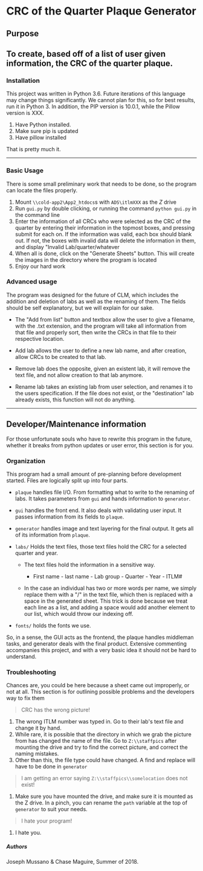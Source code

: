 # CRC of the Quarter Plaque Generator
## Purpose

To create, based off of a list of user given information, the CRC of the quarter plaque. 
---
### Installation
This project was written in Python 3.6. Future iterations of this language may change things significantly. We cannot plan for this, so for best results, run it in Python 3. In addition, the PIP version is 10.0.1, while the Pillow version is XXX.

1. Have Python installed.
2. Make sure pip is updated
3. Have pillow installed

That is pretty much it.

---
### Basic Usage
There is some small preliminary work that needs to be done, so the program can locate the files properly.

1. Mount `\\cold-app2\App2_htdocs`s with `ADS\itlmXXX` as the _Z_ drive
2. Run `gui.py` by double clicking, or running the command `python gui.py` in the command line
3. Enter the information of all CRCs who were selected as the CRC of the quarter by entering their information in the topmost boxes, and pressing submit for each on. If the information was valid, each box should blank out. If not, the boxes with invalid data will delete the information in them, and display "Invalid Lab/quarter/whatever
4. When all is done, click on the "Generate Sheets" button. This will create the images in the directory where the program is located
5. Enjoy our hard work

### Advanced usage
The program was designed for the future of CLM, which includes the addition and deletion of labs as well as the renaming of them. The fields should be self explanatory, but we will explain for our sake.

- The "Add from list" button and textbox allow the user to give a filename, with the .txt extension, and the program will take all information from that file and properly sort, then write the CRCs in that file to their respective location.

* Add lab allows the user to define a new lab name, and after creation, allow CRCs to be created to that lab.

* Remove lab does the opposite, given an existent lab, it will remove the text file, and not allow creation to that lab anymore.

* Rename lab takes an existing lab from user selection, and renames it to the users specification. If the file does not exist, or the "destination" lab already exists, this function will not do anything.

---

## Developer/Maintenance information
For those unfortunate souls who have to rewrite this program in the future, whether it breaks from python updates or user error, this section is for you.

### Organization
This program had a small amount of pre-planning before development started. Files are logically split up into four parts.

- `plaque` handles file I/O. From formatting what to write to the renaming of labs. It takes parameters from `gui` and hands information to `generator`.

- `gui` handles the front end. It also deals with validating user input. It passes information from its fields to `plaque`.

- `generator` handles image and text layering for the final output. It gets all of its information from `plaque`.

- `labs/` Holds the text files, those text files hold the CRC for a selected quarter and year.

    - The text files hold the information in a sensitive way.

        - First name - last name - Lab group - Quarter - Year - ITLM#
    
    - In the case an individual has two or more words per name, we simply replace them with a "/" in the text file, which then is replaced with a space in the generated sheet. This trick is done because we treat each line as a list, and adding a space would add another element to our list, which would throw our indexing off.

- `fonts/` holds the fonts we use.

So, in a sense, the GUI acts as the frontend, the plaque handles middleman tasks, and generator deals with the final product. Extensive commenting accompanies this project, and with a very basic idea it should not be hard to understand.

### Troubleshooting
Chances are, you could be here because a sheet came out improperly, or not at all. This section is for outlining possible problems and the developers way to fix them

> CRC has the wrong picture!

1. The wrong ITLM number was typed in. Go to their lab's text file and change it by hand.
2. While rare, it is possible that the directory in which we grab the picture from has changed the name of the file. Go to `Z:\\staffpics` after mounting the drive and try to find the correct picture, and correct the naming mistakes.
3. Other than this, the file type could have changed. A find and replace will have to be done in `generator`

> I am getting an error saying `Z:\\staffpics\\somelocation` does not exist!

1. Make sure you have mounted the drive, and make sure it is mounted as the Z drive. In a pinch, you can rename the `path` variable at the top of `generator` to suit your needs.

> I hate your program!

1. I hate you.

##### Authors
Joseph Mussano & Chase Maguire, Summer of 2018.